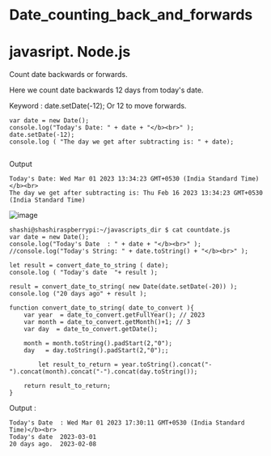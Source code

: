# Date_counting_back_and_forwards
# javasript. Node.js


Count date backwards or forwards.

Here we count date backwards 12 days from today's date.

Keyword : date.setDate(-12);  Or 12 to move forwards.

```
var date = new Date();
console.log("Today's Date: " + date + "</b><br>" );
date.setDate(-12);
console.log ( "The day we get after subtracting is: " + date); 
     
```

Output
```
Today's Date: Wed Mar 01 2023 13:34:23 GMT+0530 (India Standard Time)</b><br>
The day we get after subtracting is: Thu Feb 16 2023 13:34:23 GMT+0530 (India Standard Time)

```
![image](https://user-images.githubusercontent.com/14288989/222081460-c7ca65e7-56f9-42d8-aec6-8df17386b89e.png)


```
shashi@shashiraspberrypi:~/javascripts_dir $ cat countdate.js 
var date = new Date();
console.log("Today's Date  : " + date + "</b><br>" );
//console.log("Today's String: " + date.toString() + "</b><br>" );

let result = convert_date_to_string ( date);
console.log ( "Today's date  "+ result );

result = convert_date_to_string( new Date(date.setDate(-20)) );
console.log ("20 days ago" + result );

function convert_date_to_string( date_to_convert ){
	var year  = date_to_convert.getFullYear(); // 2023
	var month = date_to_convert.getMonth()+1; // 3
	var day  = date_to_convert.getDate(); 

	month = month.toString().padStart(2,"0");
	day   = day.toString().padStart(2,"0");; 

        let result_to_return = year.toString().concat("-").concat(month).concat("-").concat(day.toString());

	return result_to_return;
}
```



Output :

```
Today's Date  : Wed Mar 01 2023 17:30:11 GMT+0530 (India Standard Time)</b><br>
Today's date  2023-03-01
20 days ago.  2023-02-08
```
